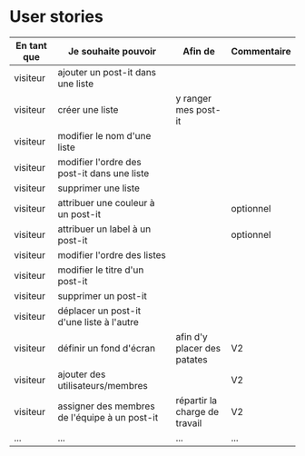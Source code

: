 # User stories

| En tant que | Je souhaite pouvoir | Afin de | Commentaire |
|--|--|--|--|
| visiteur  | ajouter un post-it dans une liste |  |  |
| visiteur  | créer une liste | y ranger mes post-it |  |
| visiteur  | modifier le nom d'une liste |  |  |
| visiteur  | modifier l'ordre des post-it dans une liste |  |  |
| visiteur  | supprimer une liste |  |  |
| visiteur  | attribuer une couleur à un post-it |  | optionnel |
| visiteur  | attribuer un label à un post-it |  | optionnel |
| visiteur  | modifier l'ordre des listes |  |  |
| visiteur  | modifier le titre d'un post-it |  |  |
| visiteur  | supprimer un post-it |  |  |
| visiteur  | déplacer un post-it d'une liste à l'autre |  |  |
| visiteur  | définir un fond d'écran | afin d'y placer des patates | V2 |
| visiteur  | ajouter des utilisateurs/membres |  | V2 |
| visiteur  | assigner des membres de l'équipe à un post-it | répartir la charge de travail | V2 |
| ... | ... | ... | ... |